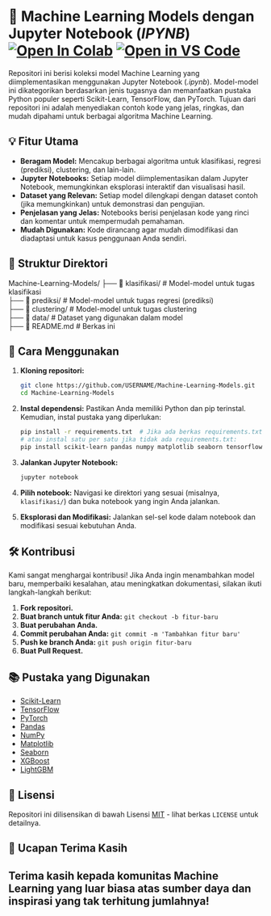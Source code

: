 # 🤖 Machine Learning Models dengan Jupyter Notebook (*IPYNB*)  [![Open In Colab](https://colab.research.google.com/assets/colab-badge.svg)](https://colab.research.google.com/github/USERNAME/Machine-Learning-Models)  [![Open in VS Code](https://img.shields.io/badge/Open%20in%20VS%20Code-blue?style=flat-square&logo=visual-studio-code)](https://vscode.dev/github/USERNAME/Machine-Learning-Models)

Repositori ini berisi koleksi model Machine Learning yang diimplementasikan menggunakan Jupyter Notebook (*.ipynb*).  Model-model ini dikategorikan berdasarkan jenis tugasnya dan memanfaatkan pustaka Python populer seperti Scikit-Learn, TensorFlow, dan PyTorch. Tujuan dari repositori ini adalah menyediakan contoh kode yang jelas, ringkas, dan mudah dipahami untuk berbagai algoritma Machine Learning.

## 💡 Fitur Utama

*   **Beragam Model:**  Mencakup berbagai algoritma untuk klasifikasi, regresi (prediksi), clustering, dan lain-lain.
*   **Jupyter Notebooks:** Setiap model diimplementasikan dalam Jupyter Notebook, memungkinkan eksplorasi interaktif dan visualisasi hasil.
*   **Dataset yang Relevan:** Setiap model dilengkapi dengan dataset contoh (jika memungkinkan) untuk demonstrasi dan pengujian.
*   **Penjelasan yang Jelas:** Notebooks berisi penjelasan kode yang rinci dan komentar untuk mempermudah pemahaman.
*   **Mudah Digunakan:** Kode dirancang agar mudah dimodifikasi dan diadaptasi untuk kasus penggunaan Anda sendiri.

## 📂 Struktur Direktori    

Machine-Learning-Models/
├── 📁 klasifikasi/       # Model-model untuk tugas klasifikasi        
├── 📁 prediksi/          # Model-model untuk tugas regresi (prediksi)        
├── 📁 clustering/        # Model-model untuk tugas clustering        
├── 📁 data/              # Dataset yang digunakan dalam model        
├── 📄 README.md          # Berkas ini        

## 🚀 Cara Menggunakan

1.  **Kloning repositori:**

    ```bash
    git clone https://github.com/USERNAME/Machine-Learning-Models.git
    cd Machine-Learning-Models
    ```

2.  **Instal dependensi:**  Pastikan Anda memiliki Python dan pip terinstal.  Kemudian, instal pustaka yang diperlukan:

    ```bash
    pip install -r requirements.txt  # Jika ada berkas requirements.txt
    # atau instal satu per satu jika tidak ada requirements.txt:
    pip install scikit-learn pandas numpy matplotlib seaborn tensorflow pytorch
    ```

3.  **Jalankan Jupyter Notebook:**

    ```bash
    jupyter notebook
    ```

4.  **Pilih notebook:** Navigasi ke direktori yang sesuai (misalnya, `klasifikasi/`) dan buka notebook yang ingin Anda jalankan.

5.  **Eksplorasi dan Modifikasi:**  Jalankan sel-sel kode dalam notebook dan modifikasi sesuai kebutuhan Anda.

## 🛠️ Kontribusi

Kami sangat menghargai kontribusi! Jika Anda ingin menambahkan model baru, memperbaiki kesalahan, atau meningkatkan dokumentasi, silakan ikuti langkah-langkah berikut:

1.  **Fork repositori.**
2.  **Buat branch untuk fitur Anda:** `git checkout -b fitur-baru`
3.  **Buat perubahan Anda.**
4.  **Commit perubahan Anda:** `git commit -m 'Tambahkan fitur baru'`
5.  **Push ke branch Anda:** `git push origin fitur-baru`
6.  **Buat Pull Request.**

## 📚 Pustaka yang Digunakan

*   [Scikit-Learn](https://scikit-learn.org/stable/)
*   [TensorFlow](https://www.tensorflow.org/)
*   [PyTorch](https://pytorch.org/)
*   [Pandas](https://pandas.pydata.org/)
*   [NumPy](https://numpy.org/)
*   [Matplotlib](https://matplotlib.org/)
*   [Seaborn](https://seaborn.pydata.org/)
*   [XGBoost](https://xgboost.readthedocs.io/en/stable/)
*   [LightGBM](https://lightgbm.readthedocs.io/en/latest/)

  
## 📝 Lisensi

Repositori ini dilisensikan di bawah Lisensi [MIT](LICENSE) - lihat berkas `LICENSE` untuk detailnya.

## 🙏 Ucapan Terima Kasih

Terima kasih kepada komunitas Machine Learning yang luar biasa atas sumber daya dan inspirasi yang tak terhitung jumlahnya!
---
